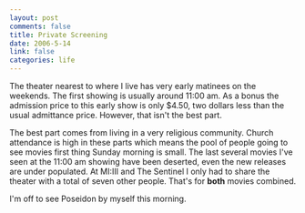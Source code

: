 ```yaml
--- 
layout: post
comments: false
title: Private Screening
date: 2006-5-14
link: false
categories: life
---
```

The theater nearest to where I live has very early matinees on the weekends. The first showing is usually around 11:00 am. As a bonus the admission price to this early show is only $4.50, two dollars less than the usual admittance price. However, that isn't the best part.

The best part comes from living in a very religious community. Church attendance is high in these parts which means the pool of people going to see movies first thing Sunday morning is small. The last several movies I've seen at the 11:00 am showing have been deserted, even the new releases are under populated. At MI:III and The Sentinel I only had to share the theater with a total of seven other people. That's for <b>both</b> movies combined.

I'm off to see Poseidon by myself this morning.
